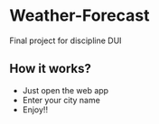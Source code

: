 # Weather-Forecast
Final project for discipline DUI
## How it works?
- Just open the web app
- Enter your city name
- Enjoy!!
